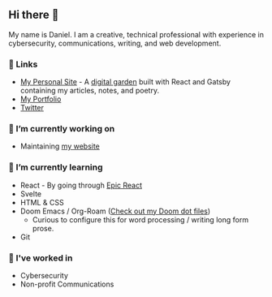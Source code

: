 
## Hi there 👋 

My name is Daniel. I am a creative, technical professional with experience in cybersecurity, communications, writing, and web development.

### 🔗 Links
- [My Personal Site](https://dschapman.com) - A [digital garden](https://dschapman.com/notes/digital-garden) built with React and Gatsby containing my articles, notes, and poetry.
- [My Portfolio](https://danielchapman.dev)
- [Twitter](https://twitter.com/ds_chapman)

### 🔭 I’m currently working on 
- Maintaining [my website](/dschapman/my-website)

### 🌱 I’m currently learning 
- React - By going through [Epic React](https://epicreact.dev)
- Svelte 
- HTML & CSS 
- Doom Emacs / Org-Roam ([Check out my Doom dot files](https://github.com/dschapman/.dot_files/tree/master/.doom.d))
  - Curious to configure this for word processing / writing long form prose.
- Git

### 💼 I've worked in
- Cybersecurity
- Non-profit Communications





